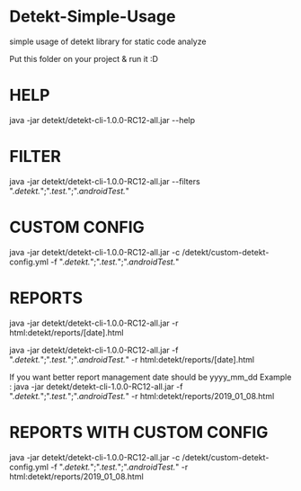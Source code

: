 # Detekt-Simple-Usage
simple usage of detekt library for static code analyze

Put this folder on your project & run it :D

# HELP
java -jar detekt/detekt-cli-1.0.0-RC12-all.jar --help

# FILTER
java -jar detekt/detekt-cli-1.0.0-RC12-all.jar --filters ".*detekt.*";".*test.*";".*androidTest.*"

# CUSTOM CONFIG
java -jar detekt/detekt-cli-1.0.0-RC12-all.jar -c /detekt/custom-detekt-config.yml -f ".*detekt.*";".*test.*";".*androidTest.*"

# REPORTS
java -jar detekt/detekt-cli-1.0.0-RC12-all.jar -r html:detekt/reports/[date].html

java -jar detekt/detekt-cli-1.0.0-RC12-all.jar -f ".*detekt.*";".*test.*";".*androidTest.*" -r html:detekt/reports/[date].html

If you want better report management date should be yyyy_mm_dd
Example : 
java -jar detekt/detekt-cli-1.0.0-RC12-all.jar -f ".*detekt.*";".*test.*";".*androidTest.*" -r html:detekt/reports/2019_01_08.html

# REPORTS WITH CUSTOM CONFIG
java -jar detekt/detekt-cli-1.0.0-RC12-all.jar -c /detekt/custom-detekt-config.yml -f ".*detekt.*";".*test.*";".*androidTest.*" -r html:detekt/reports/2019_01_08.html
